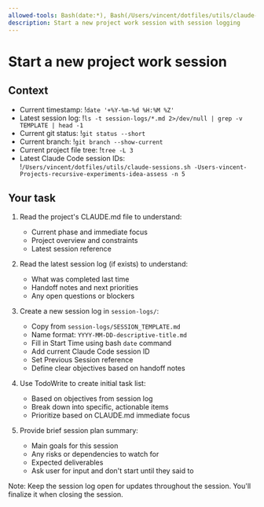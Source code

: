 ```yaml
---
allowed-tools: Bash(date:*), Bash(/Users/vincent/dotfiles/utils/claude-sessions.sh:*), Bash(tree:*), TodoWrite
description: Start a new project work session with session logging
---
```

# Start a new project work session

## Context

- Current timestamp: !`date '+%Y-%m-%d %H:%M %Z'`
- Latest session log: !`ls -t session-logs/*.md 2>/dev/null | grep -v TEMPLATE | head -1`
- Current git status: !`git status --short`
- Current branch: !`git branch --show-current`
- Current project file tree: !`tree -L 3`
- Latest Claude Code session IDs: !`/Users/vincent/dotfiles/utils/claude-sessions.sh -Users-vincent-Projects-recursive-experiments-idea-assess -n 5`

## Your task

1. Read the project's CLAUDE.md file to understand:
   - Current phase and immediate focus
   - Project overview and constraints
   - Latest session reference

2. Read the latest session log (if exists) to understand:
   - What was completed last time
   - Handoff notes and next priorities
   - Any open questions or blockers

3. Create a new session log in `session-logs/`:
   - Copy from `session-logs/SESSION_TEMPLATE.md`
   - Name format: `YYYY-MM-DD-descriptive-title.md`
   - Fill in Start Time using bash `date` command
   - Add current Claude Code session ID
   - Set Previous Session reference
   - Define clear objectives based on handoff notes

4. Use TodoWrite to create initial task list:
   - Based on objectives from session log
   - Break down into specific, actionable items
   - Prioritize based on CLAUDE.md immediate focus

5. Provide brief session plan summary:
   - Main goals for this session
   - Any risks or dependencies to watch for
   - Expected deliverables
   - Ask user for input and don't start until they said to

Note: Keep the session log open for updates throughout the session. You'll finalize it when closing the session.
